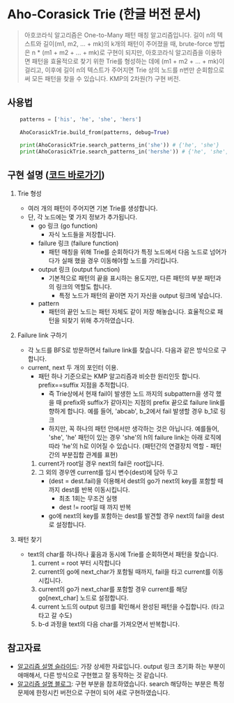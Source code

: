 # Aho-Corasick Trie (한글 버전 문서)

> 아호코라식 알고리즘은 One-to-Many 패턴 매칭 알고리즘입니다. 길이 n의 텍스트와 길이(m1, m2, ... + mk)의 k개의 패턴이 주어졌을 때, brute-force 방법은 n * (m1 + m2 + ... + mk)로 구현이 되지만, 아호코라식 알고리즘을 이용하면 패턴을 효율적으로 찾기 위한 Trie를 형성하는 데에 (m1 + m2 + ... + mk)이 걸리고, 이후에 길이 n의 텍스트가 주어지면 Trie 상의 노드를 n번만 순회함으로써 모든 패턴을 찾을 수 있습니다. KMP의 2차원(?) 구현 버전.

## 사용법
```py
    patterns = ['his', 'he', 'she', 'hers']
    
    AhoCorasickTrie.build_from(patterns, debug=True)
    
    print(AhoCorasickTrie.search_patterns_in('she')) # {'he', 'she'}
    print(AhoCorasickTrie.search_patterns_in('hershe')) # {'he', 'she', 'hers'}
```

## 구현 설명 ([코드 바로가기](../Trie/ahocorasick.py))
1. Trie 형성
	- 여러 개의 패턴이 주어지면 기본 Trie를 생성합니다.
	- 단, 각 노드에는 몇 가지 정보가 추가됩니다. 
		- go 링크 (go function)
			- 자식 노드들을 저장합니다.
		- failure 링크 (failure function)
			- 패턴 매칭을 위해 Trie를 순회하다가 특정 노드에서 다음 노드로 넘어가다가 실패 했을 경우 이동해야할 노드를 가리킵니다.
		- output 링크 (output function)
			- 기본적으로 패턴의 끝을 표시하는 용도지만, 다른 패턴의 부분 패턴과의 링크의 역할도 합니다.
				- 특정 노드가 패턴의 끝이면 자기 자신을 output 링크에 넣습니다.
		- pattern
			- 패턴의 끝인 노드는 패턴 자체도 같이 저장 해놓습니다. 효율적으로 패턴을 되찾기 위해 추가하였습니다.

2. Failure link 구하기 
	- 각 노드를 BFS로 방문하면서 failure link를 찾습니다. 다음과 같은 방식으로 구합니다. 
	- current, next 두 개의 포인터 이용. 
		- 패턴 하나 기준으로는 KMP 알고리즘과 비슷한 원리인듯 합니다. prefix==suffix 지점을 추적합니다.
			- 즉 Trie상에서 현재 fail이 발생한 노드 까지의 subpattern을 생각 했을 때 prefix와 suffix가 같아지는 지점의 prefix 끝으로 failure link를 향하게 합니다. 예를 들어, 'abcab', b_2에서 fail 발생할 경우 b_1로 링크
			- 하지만, 꼭 하나의 패턴 안에서만 생각하는 것은 아닙니다. 예를들어, 'she', 'he' 패턴이 있는 경우 'she'의 h의 failure link는 아래 로직에 따라 'he'의 h로 이어질 수 있습니다. (패턴간의 연결장치 역할 - 패턴간의 부분집합 관계를 표현)
		1. current가 root일 경우 next의 fail은 root입니다.
		2. 그 외의 경우엔 current를 임시 변수(dest)에 담아 두고 
			- (dest = dest.fail)을 이용해서 dest의 go가 next의 key를 포함할 때 까지 dest를 반복 이동시킵니다. 
				- 최초 1회는 무조건 실행
				- dest != root일 때 까지 반복
			- go에 next의 key를 포함하는 dest를 발견할 경우 next의 fail을 dest로 설정합니다.

3. 패턴 찾기
	- text의 char를 하나하나 훑음과 동시에 Trie를 순회하면서 패턴을 찾습니다.
		1. current = root 부터 시작합니다 
		2. current의 go에 next_char가 포함될 때까지, fail을 타고 current를 이동시킵니다.
		3. current의 go가 next_char를 포함할 경우 current를 해당 go[next_char] 노드로 설정합니다.
		4. current 노드의 output 링크를 확인해서 완성된 패턴을 수집합니다. (타고 타고 갈 수도)
		5. b-d 과정을 text의 다음 char를 가져오면서 반복합니다.


## 참고자료
- [알고리즘 설명 슬라이드](https://www.slideshare.net/ssuser81b91b/ahocorasick-algorithm): 가장 상세한 자료입니다. output 링크 초기화 하는 부분이 애매해서, 다른 방식으로 구현했고 잘 동작하는 것 같습니다.
- [알고리즘 설명 블로그](https://m.blog.naver.com/PostView.nhn?blogId=kks227&logNo=220992598966&proxyReferer=https%3A%2F%2Fwww.google.com%2F): 구현 부분을 참조하였습니다. search 해당하는 부분은 특정 문제에 한정시킨 버전으로 구현이 되어 새로 구현하였습니다.
